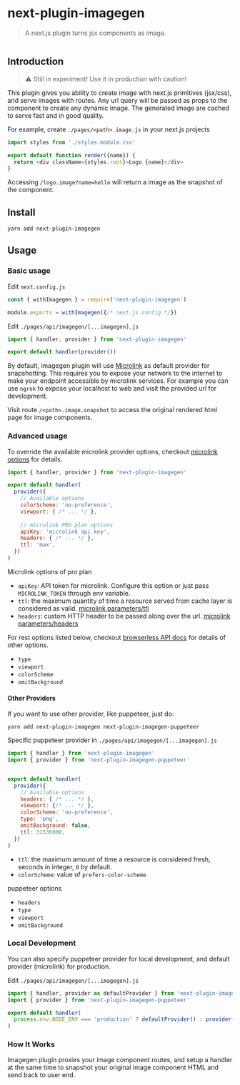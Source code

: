 # next-plugin-imagegen
> A next.js plugin turns jsx components as image.


<p algin="left">
  <a aria-label="NPM version" href="https://www.npmjs.com/package/next-plugin-imagegen">
    <img alt="" src="https://badgen.net/npm/v/next-plugin-imagegen">
  </a>
</p>


## Introduction

> ⚠️ Still in experiment! Use it in production with caution!

This plugin gives you ability to create image with next.js primitives (jsx/css), and serve images with routes. Any url query will be passed as props to the component to create any dynamic image. The generated image are cached to serve fast and in good quality.

For example, create `./pages/<path>.image.js` in your next.js projects
```js
import styles from './styles.module.css'

export default function render({name}) {
  return <div className={styles.root}>Logo {name}</div>
}
```

Accessing `/logo.image?name=hello` will return a image as the snapshot of the component.

## Install

```
yarn add next-plugin-imagegen
```

## Usage
### Basic usage

Edit `next.config.js`

```js
const { withImagegen } = require('next-plugin-imagegen')

module.exports = withImagegen({/* next.js config */})
```

Edit `./pages/api/imagegen/[...imagegen].js`

```js
import { handler, provider } from 'next-plugin-imagegen'

export default handler(provider())
```

By default, imagegen plugin will use [Microlink](https://microlink.io/) as default provider for snapshotting. This requires you to expose your network to the internet to make your endpoint accessible by microlink services. For example you can use `ngrok` to expose your localhost to web and visit the provided url for development.

Visit route `/<path>.image.snapshot` to access the original rendered html page for image components.

### Advanced usage

To override the available microlink provider options, checkout [microlink options](https://microlink.io/docs/api/getting-started/overview) for details.

```js
import { handler, provider } from 'next-plugin-imagegen'

export default handler(
  provider({
    // Available options
    colorScheme: 'no-preference',
    viewport: { /* ... */ },
    
    // microlink PRO plan options
    apiKey: 'microlink api key',
    headers: { /* ... */ },
    ttl: 'max',
  })
)
```

Microlink options of pro plan

* `apiKey`: API token for microlink. Configure this option or just pass `MICROLINK_TOKEN` through env variable.
* `ttl`: the maximum quantity of time a resource served from cache layer is considered as valid. [microlink parameters/ttl](https://microlink.io/docs/api/parameters/ttl)
* `headers`: custom HTTP header to be passed along over the url. [microlink parameters/headers](https://microlink.io/docs/api/parameters/headers)

For rest options listed below, checkout [browserless API docs](https://browserless.js.org/#/?id=screenshoturl-options) for details of other options.

* `type`
* `viewport`
* `colorScheme`
* `omitBackground`
#### Other Providers

If you want to use other provider, like puppeteer, just do:


```
yarn add next-plugin-imagegen next-plugin-imagegen-puppeteer
```

Specific puppeteer provider in `./pages/api/imagegen/[...imagegen].js`

```js
import { handler } from 'next-plugin-imagegen'
import { provider } from 'next-plugin-imagegen-puppeteer'


export default handler(
  provider({
    // Available options
    headers: { /* ... */ },
    viewport: {/* ... */ },
    colorScheme: 'no-preference',
    type: 'png',
    omitBackground: false,
    ttl: 31536000,
  })
)
```

* `ttl`: the maximum amount of time a resource is considered fresh, seconds in integer, `0` by default.
* `colorScheme`: value of `prefers-color-scheme`

puppeteer options

* `headers`
* `type`
* `viewport`
* `omitBackground`

### Local Development

You can also specify puppeteer provider for local development, and default provider (microlink) for production.

Edit `./pages/api/imagegen/[...imagegen].js`

```js
import { handler, provider as defaultProvider } from 'next-plugin-imagegen'
import { provider } from 'next-plugin-imagegen-puppeteer'

export default handler(
  process.env.NODE_ENV === 'production' ? defaultProvider() : provider()
)
```
### How It Works

Imagegen plugin proxies your image component routes, and setup a handler at the same time to snapshot your original image component HTML and send back to user end.

